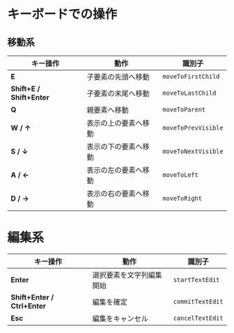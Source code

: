 # キーボードでの操作

## 移動系

| キー操作                  | 動作                 | 識別子              |
| ------------------------- | -------------------- | ------------------- |
| **E**                     | 子要素の先頭へ移動   | `moveToFirstChild`  |
| **Shift+E / Shift+Enter** | 子要素の末尾へ移動   | `moveToLastChild`   |
| **Q**                     | 親要素へ移動         | `moveToParent`      |
| **W / ↑**                 | 表示の上の要素へ移動 | `moveToPrevVisible` |
| **S / ↓**                 | 表示の下の要素へ移動 | `moveToNextVisible` |
| **A / ←**                 | 表示の左の要素へ移動 | `moveToLeft`        |
| **D / →**                 | 表示の右の要素へ移動 | `moveToRight`       |

# 編集系

| キー操作                     | 動作                     | 識別子           |
| ---------------------------- | ------------------------ | ---------------- |
| **Enter**                    | 選択要素を文字列編集開始 | `startTextEdit`  |
| **Shift+Enter / Ctrl+Enter** | 編集を確定               | `commitTextEdit` |
| **Esc**                      | 編集をキャンセル         | `cancelTextEdit` |
